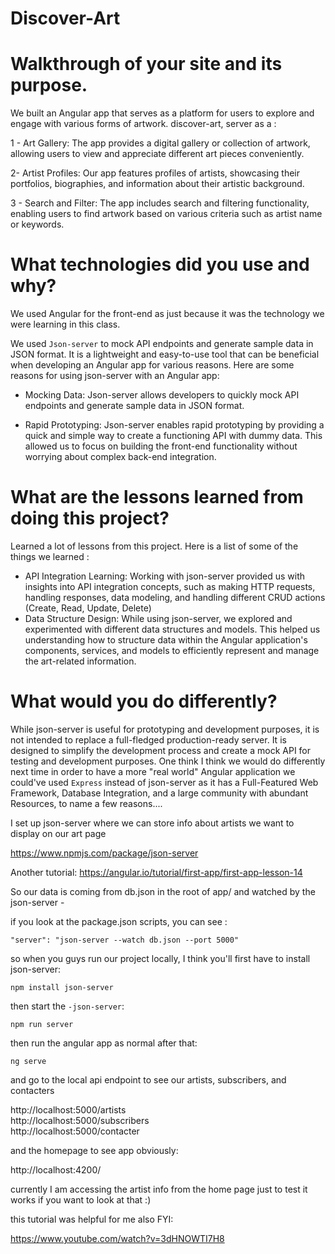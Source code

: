 # Discover-Art

# Walkthrough of your site and its purpose.

We built an Angular app that serves as a platform for users to explore and engage with various forms of artwork.  discover-art, server as a :

1 - Art Gallery: The app provides a digital gallery or collection of artwork, allowing users to view and appreciate different art pieces conveniently.

2- Artist Profiles: Our app features profiles of artists, showcasing their portfolios, biographies, and information about their artistic background.

3 - Search and Filter: The app includes search and filtering functionality, enabling users to find artwork based on various criteria such as artist name or keywords.

# What technologies did you use and why?

We used Angular for the front-end as just because it was the technology we were learning in this class.

We used `Json-server` to mock API endpoints and generate sample data in JSON format. It is a lightweight and easy-to-use tool that can be beneficial when developing an Angular app for various reasons. Here are some reasons for using json-server with an Angular app:

- Mocking Data: Json-server allows developers to quickly mock API endpoints and generate sample data in JSON format. 

- Rapid Prototyping: Json-server enables rapid prototyping by providing a quick and simple way to create a functioning API with dummy data. This allowed us to focus on building the front-end functionality without worrying about complex back-end integration.


# What are the lessons learned from doing this project?

Learned a lot of lessons from this project. Here is a list of some of the things we learned : 

- API Integration Learning: Working with json-server provided us with insights into API integration concepts, such as making HTTP requests, handling responses, data modeling, and handling different CRUD actions (Create, Read, Update, Delete)
- Data Structure Design: While using json-server, we explored and experimented with different data structures and models. This helped us understanding how to structure data within the Angular application's components, services, and models to efficiently represent and manage the art-related information.

# What would you do differently?

While json-server is useful for prototyping and development purposes, it is not intended to replace a full-fledged production-ready server. It is designed to simplify the development process and create a mock API for testing and development purposes. One think I think we would do differently next time in order to  have a more "real world" Angular application we could've used `Express` instead of json-server as it has a Full-Featured Web Framework, Database Integration, and a large community with abundant Resources, to name a few reasons.... 








I set up json-server where we can store info about artists we want to display on our art page

https://www.npmjs.com/package/json-server

Another tutorial: https://angular.io/tutorial/first-app/first-app-lesson-14

So our data is coming from db.json in the root of app/ and watched by the json-server - 

if you look at the package.json scripts, you can see :

`"server": "json-server --watch db.json --port 5000"`

so when you guys run our project locally, I think you'll first have to install json-server:

`npm install json-server`

then start the `-json-server`:

`npm run server`

then run the angular app as normal after that:

`ng serve`

and go to the local api endpoint to see our artists, subscribers, and contacters

http://localhost:5000/artists <br />
http://localhost:5000/subscribers <br />
http://localhost:5000/contacter

and the homepage to see app obviously:

http://localhost:4200/


currently I am accessing the artist info from the home page just to test it works if you want to look at that :) 


this tutorial was helpful for me also FYI: 

https://www.youtube.com/watch?v=3dHNOWTI7H8

